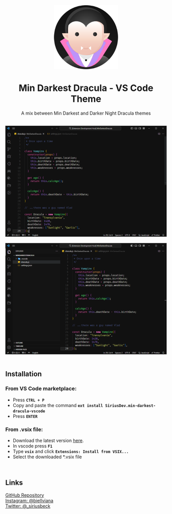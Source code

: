<div align="center">
  
<img src="assets/icon.png" width="200" />

# Min Darkest Dracula - VS Code Theme

A mix between Min Darkest and Darker Night Dracula themes

<br />

<img src="assets/preview_01.png" />
<br />
<br />
<img src="assets/preview_02.png" />

</div>

<br />

## Installation

### From VS Code marketplace:
- Press **`CTRL + P`**
- Copy and paste the command **`ext install SiriusDev.min-darkest-dracula-vscode`**
- Press **`ENTER`**<br>

### From .vsix file:
- Download the latest version [here](https://github.com/pySiriusDev/min-darkest-dracula-vscode/releases/latest).
- In vscode press **`F1`**
- Type **`vsix`** and click **`Extensions: Install from VSIX...`**
- Select the downloaded *.vsix file

<br />

## Links
[GitHub Repository](README.md)<br>
[Instagram: @biellviana](https://instagram.com/biellviana)<br>
[Twitter: @\_siriusbeck](https://twitter.com/_siriusbeck)
